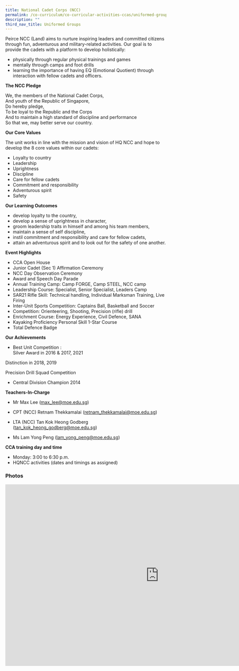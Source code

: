 ```yaml
---
title: National Cadet Corps (NCC)
permalink: /co-curriculum/co-curricular-activities-ccas/uniformed-groups-national-cadet-corps-ncc/
description: ""
third_nav_title: Uniformed Groups
---
```

Peirce NCC (Land) aims to nurture inspiring leaders and committed citizens through fun, adventurous and military-related activities. Our goal is to provide the cadets with a platform to develop holistically:&nbsp;

*   physically through regular physical trainings and games
*   mentally through camps and foot drills&nbsp;
*   learning the importance of having EQ (Emotional Quotient) through interaction with fellow cadets and officers.

**The NCC Pledge**   

We, the members of the National Cadet Corps,   
And youth of the Republic of Singapore,   
Do hereby pledge,    
To be loyal to the Republic and the Corps   
And to maintain a high standard of discipline and performance    
So that we, may better serve our country.

**Our Core Values**

The unit works in line with the mission and vision of HQ NCC and hope to develop the 8 core values within our cadets:

*   Loyalty to country
*   Leadership
*   Uprightness
*   Discipline
*   Care for fellow cadets
*   Commitment and responsibility
*   Adventurous spirit
*   Safety

**Our Learning Outcomes**

*   develop loyalty to the country,
*   develop a sense of uprightness in character,
*   groom leadership traits in himself and among his team members,
*   maintain a sense of self discipline,
*   instil commitment and responsibility and care for fellow cadets,
*   attain an adventurous spirit and to look out for the safety of one another.

**Event Highlights**

*   CCA Open House
*   Junior Cadet (Sec 1) Affirmation Ceremony
*   NCC Day Observation Ceremony
*   Award and Speech Day Parade
*   Annual Training Camp: Camp FORGE, Camp STEEL, NCC camp
*   Leadership Course: Specialist, Senior Specialist, Leaders Camp
*   SAR21 Rifle Skill: Technical handling, Individual Marksman Training, Live Firing
*   Inter-Unit Sports Competition: Captains Ball, Basketball and Soccer
*   Competition: Orienteering, Shooting, Precision (rifle) drill
*   Enrichment Course: Energy Experience, Civil Defence, SANA
*   Kayaking Proficiency Personal Skill 1-Star Course
*   Total Defence Badge

**Our Achievements**

*   Best Unit Competition :  
    Silver Award in 2016 &amp; 2017, 2021&nbsp;&nbsp;

Distinction in 2018, 2019

Precision Drill Squad Competition

*   Central Division Champion 2014

**Teachers-In-Charge**

*   Mr Max Lee ([max_lee@moe.edu.sg](mailto:max_lee@moe.edu.sg))
*   CPT (NCC) Retnam Thekkamalai ([retnam\_thekkamalai@moe.edu.sg](mailto:retnam_thekkamalai@moe.edu.sg))
*   LTA (NCC) Tan Kok Heong Godberg ([tan\_kok\_heong\_godberg@moe.edu.sg](mailto:tan_kok_heong_godberg@moe.edu.sg))  
    
*   Ms Lam Yong Peng ([lam\_yong\_peng@moe.edu.sg](mailto:lam_yong_peng@moe.edu.sg))

**CCA training day and time**

*   Monday: 3:00 to 6:30 p.m.
*   HQNCC activities (dates and timings as assigned)

### Photos

<iframe src="https://docs.google.com/presentation/d/e/2PACX-1vSVo867M2IoNphbmp9WF2k_2IiyC3sv9jJvQjNEJvwhmYnsqyGFzcenLsWCOLAows6ZyfpYffIuqAZ5/embed?start=false&amp;loop=false&amp;delayms=3000" frameborder="0" width="960" height="569" allowfullscreen="true"></iframe>